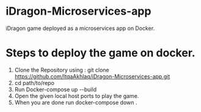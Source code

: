 # iDragon-Microservices-app
iDragon game deployed as a microservices app on Docker.

# Steps to deploy the game on docker.

1. Clone the Repository using : git clone https://github.com/ItqaAkhlaq/iDragon-Microservices-app.git
2. cd path/to/repo
3. Run Docker-compose up --build
4. Open the given local host ports to play the game.
5. When you are done run  docker-compose down .
